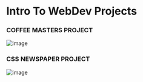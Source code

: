 # Intro To WebDev Projects

### COFFEE MASTERS PROJECT
![image](https://github.com/dhdorr/Frontend-Masters-Projects/assets/44913332/3a6691dc-623a-4862-b964-941f788612d5)


### CSS NEWSPAPER PROJECT
![image](https://github.com/dhdorr/Frontend-Masters-Projects/assets/44913332/6c145476-1b1e-47fb-bd0e-0200f884b648)

